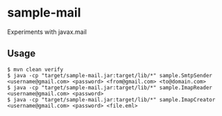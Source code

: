 # sample-mail
Experiments with javax.mail

## Usage
    $ mvn clean verify
    $ java -cp "target/sample-mail.jar:target/lib/*" sample.SmtpSender <username@gmail.com> <password> <from@gmail.com> <to@domain.com>
    $ java -cp "target/sample-mail.jar:target/lib/*" sample.ImapReader <username@gmail.com> <password>
    $ java -cp "target/sample-mail.jar:target/lib/*" sample.ImapCreator <username@gmail.com> <password> <file.eml>
    